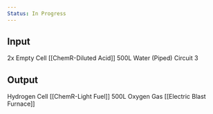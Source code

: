 ```yaml
---
Status: In Progress
---
```

## Input
2x Empty Cell [[ChemR-Diluted Acid]]
500L Water (Piped)
Circuit 3
## Output
Hydrogen Cell [[ChemR-Light Fuel]]
500L Oxygen Gas [[Electric Blast Furnace]]